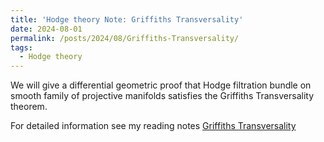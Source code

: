 ```yaml
---
title: 'Hodge theory Note: Griffiths Transversality'
date: 2024-08-01
permalink: /posts/2024/08/Griffiths-Transversality/
tags:
  - Hodge theory
---
```


We will give a differential geometric proof that Hodge filtration bundle on smooth family of projective manifolds satisfies the Griffiths Transversality theorem.


For detailed information see my reading notes [Griffiths Transversality](https://yilimath.github.io/files/Hodge/GriffithsTrans.pdf)
